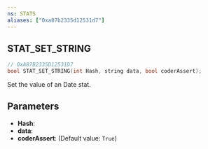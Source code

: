 ```yaml
---
ns: STATS
aliases: ["0xa87b2335d12531d7"]
---
```

## STAT_SET_STRING

```c
// 0xA87B2335D12531D7
bool STAT_SET_STRING(int Hash, string data, bool coderAssert);
```

Set the value of an Date stat.


## Parameters
* **Hash**: 
* **data**: 
* **coderAssert**: (Default value: `True`)
